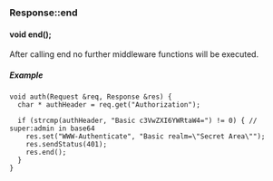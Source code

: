 <h3 id='res-end'>Response::end</h3>
<h4 class='variant'>void end();</h4>

After calling end no further middleware functions will be executed.

##### Example
```arduino
void auth(Request &req, Response &res) {
  char * authHeader = req.get("Authorization");

  if (strcmp(authHeader, "Basic c3VwZXI6YWRtaW4=") != 0) { // super:admin in base64
    res.set("WWW-Authenticate", "Basic realm=\"Secret Area\"");
    res.sendStatus(401);
    res.end();
  }
}
```
